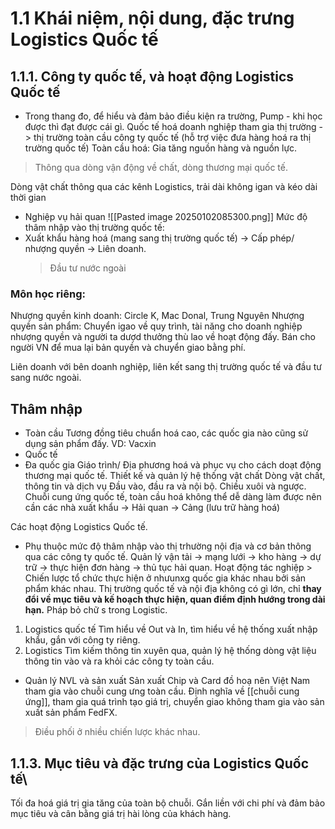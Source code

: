 # 1.1 Khái niệm, nội dung, đặc trưng Logistics Quốc tế
## 1.1.1. Công ty quốc tế, và hoạt động Logistics Quốc tế
- Trong thang đo, để hiểu và đảm bảo điều kiện ra trường, Pump - khi học được thì đạt được cái gì.
Quốc tế hoá doanh nghiệp tham gia thị trường -> thị trường toàn cầu công ty quốc tế (hỗ trợ việc đưa hàng hoá ra thị trường quốc tế)
Toàn cầu hoá: Gia tăng nguồn hàng và nguồn lực.
> Thông qua dòng vận động về chất, dòng thương mại quốc tế.

Dòng vật chất thông qua các kênh Logistics, trải dài không igan và kéo dài thời gian
- Nghiệp vụ hải quan
![[Pasted image 20250102085300.png]]
Mức độ thâm nhập vào thị trường quốc tế:
- Xuất khẩu hàng hoá (mang sang thị trường quốc tế) -> Cấp phép/ nhượng quyền -> Liên doanh.
  > Đầu tư nước ngoài
### Môn học riêng:
Nhượng quyền kinh doanh: Circle K, Mac Donal, Trung Nguyên
Nhượng quyền sản phẩm: Chuyển igao về quy trình, tài năng cho doanh nghiệp nhượng  quyền và người ta dượd thưởng thù lao về hoạt động đấy. 
	Bán cho người VN để mua lại bản quyền và chuyển giao bằng phí.

Liên doanh với bên doanh nghiệp, liên kết sang thị trường quốc tế và đầu tư sang nước ngoài. 

## Thâm nhập
- Toàn cầu
 Tương đồng tiêu chuẩn hoá cao, các quốc gia nào cũng sử dụng sản phẩm đấy. VD: Vacxin
- Quốc tế
- Đa quốc gia
Giáo trình/ Địa phương hoá và phục vụ cho cách doạt động thương mại quốc tế. 
	Thiết kế và quản lý hệ thống vật chất
	Dòng vật chất, thông tin và dịch vụ
	Đầu vào, đầu ra và nội bộ.
	Chiều xuôi và ngược.
Chuỗi cung ứng quốc tế, toàn cầu hoá không thể dễ dàng làm được nên cần các nhà xuất khẩu -> Hải quan -> Cảng (lưu trữ hàng hoá)

Các hoạt động Logistics Quốc tế.
- Phụ thuộc mức độ thâm nhập vào thị trhường nội địa và cơ bản thông qua các công ty quốc tế. Quản lý vận tải -> mạng lưới -> kho hàng -> dự trữ -> thực hiện đơn hàng -> thủ tục hải quan.
Hoạt động tác nghiệp > Chiến lược tổ chức thực hiện ở nhưunxg quốc gia khác nhau bởi sản phẩm khác nhau.
	Thị trường quốc tế và nội địa không có gì lớn, chỉ **thay đổi về mục tiêu và kế hoạch thực hiện, quan điểm định hướng trong dài hạn.**
Pháp bỏ chữ s trong Logistic. 
1. Logistics quốc tế
Tìm hiểu về Out và In, tìm hiểu về hệ thống xuất nhập khẩu, gắn với công ty riêng.
2. Logistics 
Tìm kiếm thông tin xuyên qua, quản lý hệ thống dòng vật liệu thông tin vào và ra khỏi các công ty toàn cầu.
- Quản lý NVL và sản xuất 
  Sản xuất Chip và Card đồ hoạ nên Việt Nam tham gia vào chuỗi cung ưng toàn cầu. 
Định nghĩa về [[chuỗi cung ứng]], tham gia quá trình tạo giá trị, chuyển giao không tham gia vào sản xuất sản phẩm FedFX.
> Điều phối ở nhiều chiến lược khác nhau.
## 1.1.3. Mục tiêu và đặc trưng của Logistics Quốc tế\
Tối đa hoá giá trị gia tăng của toàn bộ chuỗi. Gắn liền với chi phí và đảm bảo mục tiêu và cân bằng giá trị hài lòng của khách hàng. 

